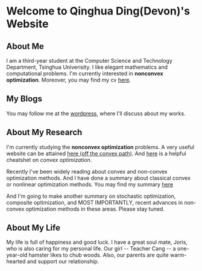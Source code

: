 # Welcome to Qinghua Ding(Devon)'s Website

## About Me

I am a third-year student at the Computer Science and Technology Department, Tsinghua Univerisity. I like elegant mathematics and computational problems. I'm currently interested in **nonconvex optimization**. Moreover, you may find my cv [here](./my_cv.pdf).

## My Blogs

You may follow me at the [wordpress](https://devonsplace.wordpress.com/), where I'll discuss about my works.

## About My Research

I'm currently studying the **nonconvex optimization** problems. A very useful website can be attained [here (off the convex path)](http://www.offconvex.org/). And [here](./opt.pdf) is a helpful cheatshet on *convex optimization*.

Recently I've been widely reading about convex and non-convex optimization methods. And I have done a summary about classical convex or nonlinear optimization methods. You may find my summary [here](./summary.pdf)

And I'm going to make another summary on stochastic optimization, composite optimization, and MOST IMPORTANTLY, recent advances in non-convex optimization methods in these areas. Please stay tuned.

## About My Life

My life is full of happiness and good luck. I have a great soul mate, Joris, who is also caring for my personal life. Our girl -- Teacher Cang -- a one-year-old hamster likes to chub woods. Also, our parents are quite warm-hearted and support our relationship. 
